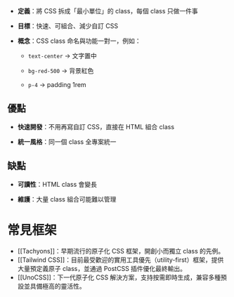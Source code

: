 - **定義**：將 CSS 拆成「最小單位」的 class，每個 class 只做一件事
    
- **目標**：快速、可組合、減少自訂 CSS
    
- **概念**：CSS class 命名與功能一對一，例如：
    
    - `text-center` → 文字置中
        
    - `bg-red-500` → 背景紅色
        
    - `p-4` → padding 1rem

## 優點

- **快速開發**：不用再寫自訂 CSS，直接在 HTML 組合 class
    
- **統一風格**：同一個 class 全專案統一

## 缺點

- **可讀性**：HTML class 會變長
    
- **維護**：大量 class 組合可能難以管理

# 常見框架

- [[Tachyons]]：早期流行的原子化 CSS 框架，開創小而獨立 class 的先例。
- [[Tailwind CSS]]：目前最受歡迎的實用工具優先（utility-first）框架，提供大量預定義原子 class，並通過 PostCSS 插件優化最終輸出。
- [[UnoCSS]]：下一代原子化 CSS 解決方案，支持按需即時生成，兼容多種預設並具備極高的靈活性。
